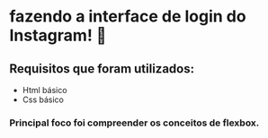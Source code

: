 #  fazendo a interface de login do Instagram! :camera_flash:

## Requisitos que foram utilizados:

- Html básico
- Css básico

### Principal foco foi compreender os conceitos de flexbox.

